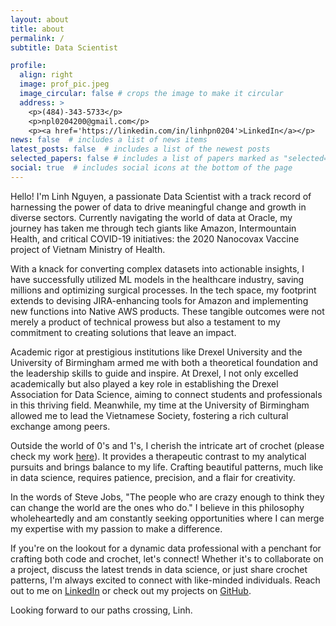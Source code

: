 ```yaml
---
layout: about
title: about
permalink: /
subtitle: Data Scientist

profile:
  align: right
  image: prof_pic.jpeg
  image_circular: false # crops the image to make it circular
  address: >
    <p>(484)-343-5733</p>
    <p>npl0204200@gmail.com</p>
    <p><a href='https://linkedin.com/in/linhpn0204'>LinkedIn</a></p>
news: false  # includes a list of news items
latest_posts: false  # includes a list of the newest posts
selected_papers: false # includes a list of papers marked as "selected={true}"
social: true  # includes social icons at the bottom of the page
---
```


Hello! I'm Linh Nguyen, a passionate Data Scientist with a track record of harnessing the power of data to drive meaningful change and growth in diverse sectors. Currently navigating the world of data at Oracle, my journey has taken me through tech giants like Amazon, Intermountain Health, and critical COVID-19 initiatives: the 2020 Nanocovax Vaccine project of Vietnam Ministry of Health.

With a knack for converting complex datasets into actionable insights, I have successfully utilized ML models in the healthcare industry, saving millions and optimizing surgical processes. In the tech space, my footprint extends to devising JIRA-enhancing tools for Amazon and implementing new functions into Native AWS products. These tangible outcomes were not merely a product of technical prowess but also a testament to my commitment to creating solutions that leave an impact.

Academic rigor at prestigious institutions like Drexel University and the University of Birmingham armed me with both a theoretical foundation and the leadership skills to guide and inspire. At Drexel, I not only excelled academically but also played a key role in establishing the Drexel Association for Data Science, aiming to connect students and professionals in this thriving field. Meanwhile, my time at the University of Birmingham allowed me to lead the Vietnamese Society, fostering a rich cultural exchange among peers.

Outside the world of 0's and 1's, I cherish the intricate art of crochet (please check my work [here](https://www.instagram.com/linhcorner/)). It provides a therapeutic contrast to my analytical pursuits and brings balance to my life. Crafting beautiful patterns, much like in data science, requires patience, precision, and a flair for creativity.

In the words of Steve Jobs, "The people who are crazy enough to think they can change the world are the ones who do." I believe in this philosophy wholeheartedly and am constantly seeking opportunities where I can merge my expertise with my passion to make a difference. 

If you're on the lookout for a dynamic data professional with a penchant for crafting both code and crochet, let's connect! Whether it's to collaborate on a project, discuss the latest trends in data science, or just share crochet patterns, I'm always excited to connect with like-minded individuals. Reach out to me on [LinkedIn](https://linkedin.com/in/linhpn0204) or check out my projects on [GitHub](https://github.com/npl0204).

Looking forward to our paths crossing,
Linh.
